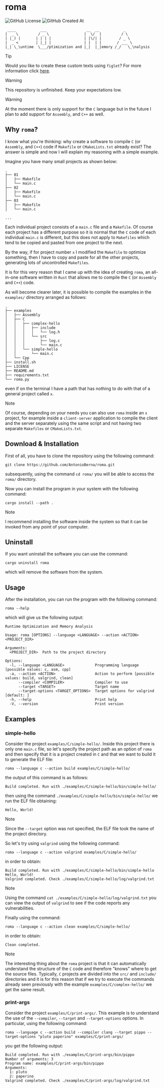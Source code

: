 # roma

![GitHub License](https://img.shields.io/github/license/AntonioBerna/roma)
![GitHub Created At](https://img.shields.io/github/created-at/antonioberna/roma)

```
 ____           ___                  __  __           _
|  _ \         / _ \                |  \/  |         / \ 
| |_) |       | | | |               | |\/| |        / _ \ 
|  _ <        | |_| |               | |  | |       / ___ \
|_| \_\untime  \___/ptimization and |_|  |_|emory /_/   \_\nalysis
```

> [!TIP]
> Would you like to create these custom texts using `figlet`? For more information click [here](https://github.com/AntonioBerna/maximus.git).

> [!WARNING]
> This repository is unfinished. Keep your expectations low.

> [!WARNING]
> At the moment there is only support for the `C` language but in the future I plan to add support for `Assembly`, and `C++` as well.

## Why `roma`?

I know what you're thinking: why create a software to compile `C` (or `Assembly`, and `C++`) code if `Makefile` or `CMakeLists.txt` already exist? The answer is simple and now I will explain my reasoning with a simple example.

Imagine you have many small projects as shown below:

```
.
├── 01
│   ├── Makefile
│   └── main.c
├── 02
│   ├── Makefile
│   └── main.c
├── 03
│   ├── Makefile
│   └── main.c

...
```

Each individual project consists of a `main.c` file and a `Makefile`. Of course each project has a different purpose so it is normal that the `C` code of each individual `main.c` is different, but this does not apply to `Makefiles` which tend to be copied and pasted from one project to the next.

By the way, if for project number `x` I modified the `Makefile` to optimize something, then I have to copy and paste for all the other projects, generating lots of uncontrolled `Makefiles`.

It is for this very reason that I came up with the idea of ​​creating `roma`, an all-in-one software written in `Rust` that allows me to compile the `C` (or `Assembly` and `C++`) code.

As will become clearer later, it is possible to compile the examples in the `examples/` directory arranged as follows:

```
.
├── examples
│   ├── Assembly
│   ├── C
│   │   ├── complex-hello
│   │   │   ├── include
│   │   │   │   └── log.h
│   │   │   └── src
│   │   │       ├── log.c
│   │   │       └── main.c
│   │   └── simple-hello
│   │       └── main.c
│   └── Cpp
├── install.sh
├── LICENSE
├── README.md
├── requirements.txt
└── roma.py
```

even if on the terminal I have a path that has nothing to do with that of a general project called `x`.

> [!NOTE]
> Of course, depending on your needs you can also use `roma` inside an `x` project, for example inside a `client-server` application to compile the client and the server separately using the same script and not having two separate `Makefiles` or `CMakeLists.txt`.

## Download & Installation

First of all, you have to clone the repository using the following command:

```
git clone https://github.com/AntonioBerna/roma.git
```

subsequently, using the command `cd roma/` you will be able to access the `roma/` directory.

Now you can install the program in your system with the following command:

```
cargo install --path .
```

> [!NOTE]
> I recommend installing the software inside the system so that it can be invoked from any point of your computer.

## Uninstall

If you want uninstall the software you can use the command:

```
cargo uninstall roma
```

which will remove the software from the system.

## Usage

After the installation, you can run the program with the following command:

```
roma --help
```

which will give us the following output:

```
Runtime Optimization and Memory Analysis

Usage: roma [OPTIONS] --language <LANGUAGE> --action <ACTION> <PROJECT_DIR>

Arguments:
  <PROJECT_DIR>  Path to the project directory

Options:
  -l, --language <LANGUAGE>              Programming language [possible values: c, asm, cpp]
  -a, --action <ACTION>                  Action to perform [possible values: build, valgrind, clean]
      --compiler <COMPILER>              Compiler to use
      --target <TARGET>                  Target name
      --target-options <TARGET_OPTIONS>  Target options for valgrind [default: ]
  -h, --help                             Print help
  -V, --version                          Print version
```

## Examples

### simple-hello

Consider the project `examples/C/simple-hello/`. Inside this project there is only one `main.c` file, so let's specify the project path as an option of `roma` and then specify that it is a project created in `C` and that we want to build it to generate the ELF file:

```
roma --language c --action build examples/C/simple-hello/
```

the output of this command is as follows:

```
Build completed. Run with ./examples/C/simple-hello/bin/simple-hello/
```

then using the command `./examples/C/simple-hello/bin/simple-hello/` we run the ELF file obtaining:

```
Hello, World!
```

> [!NOTE]
> Since the `--target` option was not specified, the ELF file took the name of the project directory.

So let's try using `valgrind` using the following command:

```
roma --language c --action valgrind examples/C/simple-hello/
```

in order to obtain:

```
Build completed. Run with ./examples/C/simple-hello/bin/simple-hello
Hello, World!
Valgrind completed. Check ./examples/C/simple-hello/log/valgrind.txt
```

> [!NOTE]
> Using the command `cat ./examples/C/simple-hello/log/valgrind.txt` you can view the output of `valgrind` to see if the code reports any vulnerabilities.

Finally using the command:

```
roma --language c --action clean examples/C/simple-hello/
```

in order to obtain:

```
Clean completed.
```

> [!NOTE]
> The interesting thing about the `roma` project is that it can automatically understand the structure of the `C` code and therefore "knows" where to get the source files. Typically, `C` projects are divided into the `src/` and `include/` directories and it is for this reason that if we try to execute the commands already seen previously with the example `examples/C/complex-hello/` we get the same result.

### print-args

Consider the project `examples/C/print-args/`. This example is to understand the use of the `--compiler`, `--target` and `--target-options` options. In particular, using the following command:

```
roma --language c --action build --compiler clang --target pippo --target-options "pluto paperino" examples/C/print-args/
```

you get the following output:

```
Build completed. Run with ./examples/C/print-args/bin/pippo
Number of arguments: 3
Program name: examples/C/print-args/bin/pippo
Arguments:
  1: pluto
  2: paperino
Valgrind completed. Check ./examples/C/print-args/log/valgrind.txt
```
